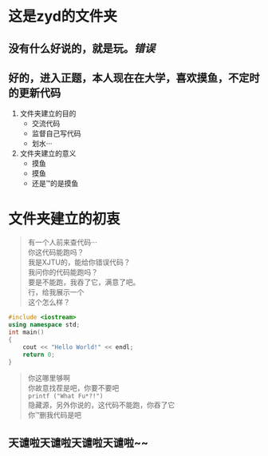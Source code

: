 # 这是zyd的文件夹
## 没有什么好说的，就是玩。***错误***
## 好的，进入正题，本人现在在大学，喜欢摸鱼，不定时的更新代码  
1. 文件夹建立的目的
    * 交流代码
    * 监督自己写代码
    * 划水···
2. 文件夹建立的意义
    * 摸鱼
    * 摸鱼
    * 还是™的是摸鱼

# 文件夹建立的初衷  
> 有一个人前来查代码···  
> 你这代码能跑吗？  
> 我是XJTU的，能给你错误代码？  
> 我问你的代码能跑吗？  
> 要是不能跑，我吞了它，满意了吧。  
> 行，给我展示一个  
> 这个怎么样？  
~~~C++
#include <iostream>
using namespace std;
int main()
{
    cout << "Hello World!" << endl;
    return 0;
}
~~~
> 你这哪里够啊      
> 你故意找茬是吧，你要不要吧    
`printf ("What Fu*?!")`  
> 隐藏源，另外你说的，这代码不能跑，你吞了它  
> 你™删我代码是吧  
  ## 天谴啦天谴啦天谴啦天谴啦~~  







